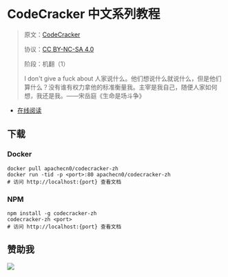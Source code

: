 # CodeCracker 中文系列教程

> 原文：[CodeCracker](https://codescracker.com/index.htm)
> 
> 协议：[CC BY-NC-SA 4.0](http://creativecommons.org/licenses/by-nc-sa/4.0/)
> 
> 阶段：机翻（1）
> 
> I don't give a fuck about 人家说什么。他们想说什么就说什么，但是他们算什么？没有谁有权力拿他的标准衡量我。主宰是我自己，随便人家如何想，我还是我。——宋岳庭《生命是场斗争》 

* [在线阅读](https://cckr.flygon.net)
## 下载

### Docker

```
docker pull apachecn0/codecracker-zh
docker run -tid -p <port>:80 apachecn0/codecracker-zh
# 访问 http://localhost:{port} 查看文档
```

### NPM

```
npm install -g codecracker-zh
codecracker-zh <port>
# 访问 http://localhost:{port} 查看文档
```

## 赞助我

![](https://img-blog.csdnimg.cn/20200112005920729.png)
